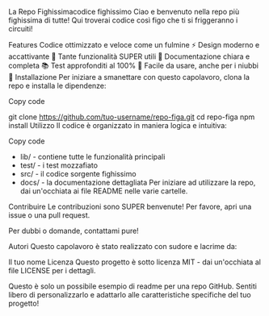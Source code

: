 La Repo Fighissimacodice fighissimo
Ciao e benvenuto nella repo più fighissima di tutte! Qui troverai codice così figo che ti si friggeranno i circuiti!

Features
Codice ottimizzato e veloce come un fulmine ⚡
Design moderno e accattivante 🤩
Tante funzionalità SUPER utili 🦸
Documentazione chiara e completa 📚
Test approfonditi al 100% 🧪
Facile da usare, anche per i niubbi 👶
Installazione
Per iniziare a smanettare con questo capolavoro, clona la repo e installa le dipendenze:

Copy code

git clone https://github.com/tuo-username/repo-figa.git
cd repo-figa
npm install
Utilizzo
Il codice è organizzato in maniera logica e intuitiva:

Copy code

- lib/ - contiene tutte le funzionalità principali
- test/ - i test mozzafiato 
- src/ - il codice sorgente fighissimo
- docs/ - la documentazione dettagliata
Per iniziare ad utilizzare la repo, dai un'occhiata ai file README nelle varie cartelle.

Contribuire
Le contribuzioni sono SUPER benvenute! Per favore, apri una issue o una pull request.

Per dubbi o domande, contattami pure!

Autori
Questo capolavoro è stato realizzato con sudore e lacrime da:

Il tuo nome
Licenza
Questo progetto è sotto licenza MIT - dai un'occhiata al file LICENSE per i dettagli.

Questo è solo un possibile esempio di readme per una repo GitHub. Sentiti libero di personalizzarlo e adattarlo alle caratteristiche specifiche del tuo progetto!
